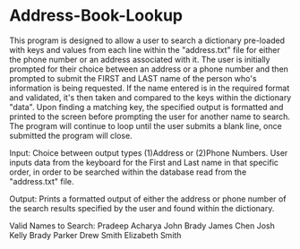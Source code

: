 # Address-Book-Lookup

This program is designed to allow a user to search a dictionary pre-loaded with keys and values from each line within the "address.txt" file for either the phone number or an address associated with it.  The user is initially prompted for their choice between an address or a phone number and then prompted to submit the FIRST and LAST name of the person who's information is being requested. If the name entered is in the required format and validated, it's then taken and compared to the keys within the dictionary "data". Upon finding a matching key, the specified output is formatted and printed to the screen before prompting the user for another name to search. The program will continue to loop until the user submits a blank line, once submitted the program will close.

Input: Choice between output types (1)Address or (2)Phone Numbers. User inputs data from the keyboard for the First and Last name in that specific order, in order to be searched within the database read from the "address.txt" file.

Output: Prints a formatted output of either the address or phone number of the search results specified by the user and found within the dictionary.

Valid Names to Search:
  Pradeep Acharya
  John Brady
  James Chen
  Josh Kelly
  Brady Parker
  Drew Smith
  Elizabeth Smith
